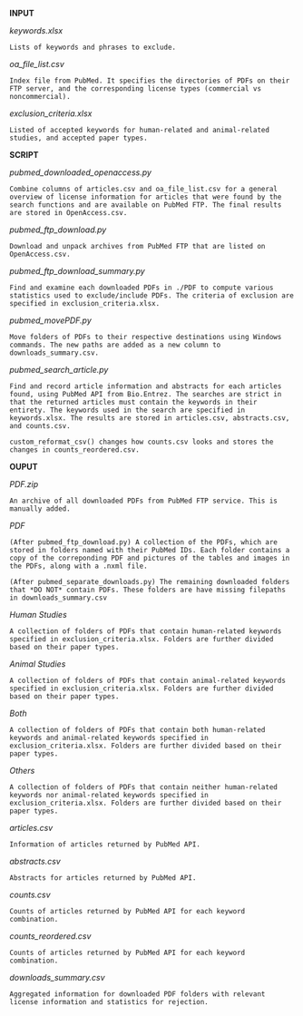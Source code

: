 **INPUT**

*keywords.xlsx*

    Lists of keywords and phrases to exclude.

*oa_file_list.csv*

    Index file from PubMed. It specifies the directories of PDFs on their FTP server, and the corresponding license types (commercial vs noncommercial).

*exclusion_criteria.xlsx*

    Listed of accepted keywords for human-related and animal-related studies, and accepted paper types.

**SCRIPT**

*pubmed_downloaded_openaccess.py*

    Combine columns of articles.csv and oa_file_list.csv for a general overview of license information for articles that were found by the search functions and are available on PubMed FTP. The final results are stored in OpenAccess.csv.

*pubmed_ftp_download.py*

    Download and unpack archives from PubMed FTP that are listed on OpenAccess.csv.

*pubmed_ftp_download_summary.py*

    Find and examine each downloaded PDFs in ./PDF to compute various statistics used to exclude/include PDFs. The criteria of exclusion are specified in exclusion_criteria.xlsx.

*pubmed_movePDF.py*

    Move folders of PDFs to their respective destinations using Windows commands. The new paths are added as a new column to downloads_summary.csv.

*pubmed_search_article.py*

    Find and record article information and abstracts for each articles found, using PubMed API from Bio.Entrez. The searches are strict in that the returned articles must contain the keywords in their entirety. The keywords used in the search are specified in keywords.xlsx. The results are stored in articles.csv, abstracts.csv, and counts.csv.

    custom_reformat_csv() changes how counts.csv looks and stores the changes in counts_reordered.csv.

**OUPUT**

*PDF.zip*

    An archive of all downloaded PDFs from PubMed FTP service. This is manually added.

*PDF*

    (After pubmed_ftp_download.py) A collection of the PDFs, which are stored in folders named with their PubMed IDs. Each folder contains a copy of the correponding PDF and pictures of the tables and images in the PDFs, along with a .nxml file.

    (After pubmed_separate_downloads.py) The remaining downloaded folders that *DO NOT* contain PDFs. These folders are have missing filepaths in downloads_summary.csv

*Human Studies*

    A collection of folders of PDFs that contain human-related keywords specified in exclusion_criteria.xlsx. Folders are further divided based on their paper types.

*Animal Studies*

    A collection of folders of PDFs that contain animal-related keywords specified in exclusion_criteria.xlsx. Folders are further divided based on their paper types.

*Both*

    A collection of folders of PDFs that contain both human-related keywords and animal-related keywords specified in exclusion_criteria.xlsx. Folders are further divided based on their paper types.

*Others*

    A collection of folders of PDFs that contain neither human-related keywords nor animal-related keywords specified in exclusion_criteria.xlsx. Folders are further divided based on their paper types.

*articles.csv*

    Information of articles returned by PubMed API.

*abstracts.csv*

    Abstracts for articles returned by PubMed API.

*counts.csv*

    Counts of articles returned by PubMed API for each keyword combination.

*counts_reordered.csv*

    Counts of articles returned by PubMed API for each keyword combination.

*downloads_summary.csv*

    Aggregated information for downloaded PDF folders with relevant license information and statistics for rejection.
